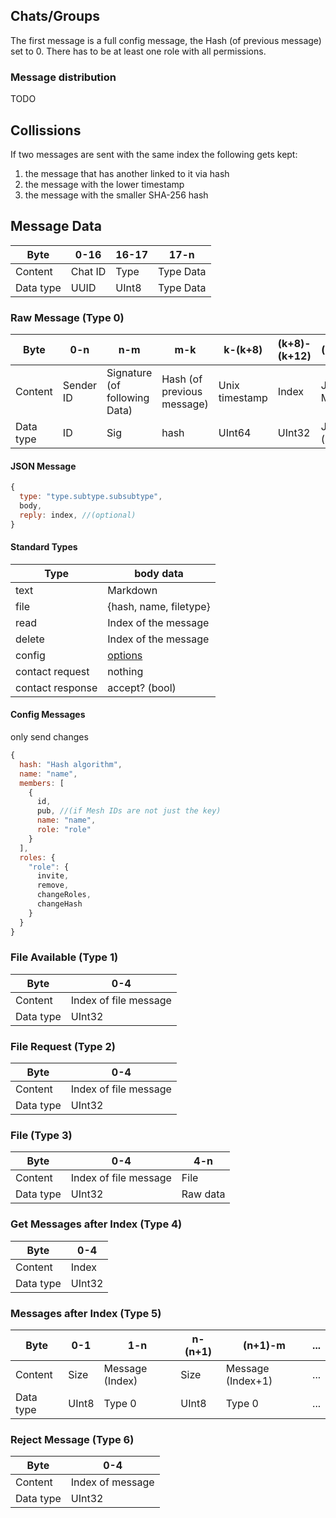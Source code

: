 ## Chats/Groups

The first message is a full config message, the Hash (of previous message) set to 0. There has to be at least one role with all permissions.

### Message distribution
TODO

## Collissions
If two messages are sent with the same index the following gets kept:
1. the message that has another linked to it via hash
2. the message with the lower timestamp
3. the message with the smaller SHA-256 hash

## Message Data
| Byte      | 0-16    | 16-17 | 17-n      |
|-----------|---------|-------|-----------|
| Content   | Chat ID | Type  | Type Data |
| Data type | UUID    | UInt8 | Type Data |

### Raw Message (Type 0)
| Byte      | 0-n       | n-m                           | m-k                        | k-(k+8)        | (k+8)-(k+12) | (k+12)-l     |
|-----------|-----------|-------------------------------|----------------------------|----------------|--------------|--------------|
| Content   | Sender ID | Signature (of following Data) | Hash (of previous message) | Unix timestamp | Index        | JSON Message |
| Data type | ID        | Sig                           | hash                       | UInt64         | UInt32       | JSON (utf8)  |

#### JSON Message
```javascript
{
  type: "type.subtype.subsubtype",
  body,
  reply: index, //(optional)
}
```

#### Standard Types
| Type             | body data                   |
|------------------|-----------------------------|
| text             | Markdown                    |
| file             | {hash, name, filetype}      |
| read             | Index of the message        |
| delete           | Index of the message        |
| config           | [options](#config_messages) |
| contact request  | nothing                     |
| contact response | accept? (bool)              |

#### Config Messages
only send changes
```javascript
{
  hash: "Hash algorithm",
  name: "name",
  members: [
    {
      id,
      pub, //(if Mesh IDs are not just the key)
      name: "name",
      role: "role"
    }
  ],
  roles: {
    "role": {
      invite,
      remove,
      changeRoles,
      changeHash
    }
  }
}
```

### File Available (Type 1)
| Byte      | 0-4                   |
|-----------|-----------------------|
| Content   | Index of file message |
| Data type | UInt32                |

### File Request (Type 2)
| Byte      | 0-4                   |
|-----------|-----------------------|
| Content   | Index of file message |
| Data type | UInt32                |

### File (Type 3)
| Byte      | 0-4                   | 4-n      |
|-----------|-----------------------|----------|
| Content   | Index of file message | File     |
| Data type | UInt32                | Raw data |

### Get Messages after Index (Type 4)
| Byte      | 0-4    |
|-----------|--------|
| Content   | Index  |
| Data type | UInt32 |

### Messages after Index (Type 5)
| Byte      | 0-1   | 1-n             | n-(n+1) | (n+1)-m           | ... |
|-----------|-------|-----------------|---------|-------------------|-----|
| Content   | Size  | Message (Index) | Size    | Message (Index+1) | ... |
| Data type | UInt8 | Type 0          | UInt8   | Type 0            | ... |

### Reject Message (Type 6)
| Byte      | 0-4              |
|-----------|------------------|
| Content   | Index of message |
| Data type | UInt32           |
